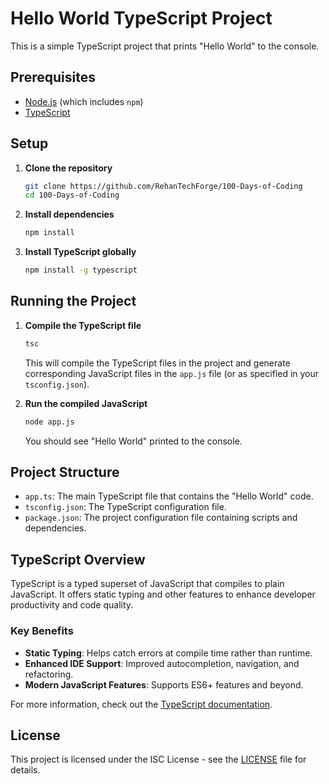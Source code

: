 # Hello World TypeScript Project

This is a simple TypeScript project that prints "Hello World" to the console.

## Prerequisites

- [Node.js](https://nodejs.org/) (which includes `npm`)
- [TypeScript](https://www.typescriptlang.org/)

## Setup

1. **Clone the repository**

    ```bash
    git clone https://github.com/RehanTechForge/100-Days-of-Coding
    cd 100-Days-of-Coding
    ```

2. **Install dependencies**

    ```bash
    npm install
    ```

3. **Install TypeScript globally**

    ```bash
    npm install -g typescript
    ```

## Running the Project

1. **Compile the TypeScript file**

    ```bash
    tsc
    ```

    This will compile the TypeScript files in the project and generate corresponding JavaScript files in the `app.js` file (or as specified in your `tsconfig.json`).

2. **Run the compiled JavaScript**

    ```bash
    node app.js
    ```

    You should see "Hello World" printed to the console.

## Project Structure

- `app.ts`: The main TypeScript file that contains the "Hello World" code.
- `tsconfig.json`: The TypeScript configuration file.
- `package.json`: The project configuration file containing scripts and dependencies.

## TypeScript Overview

TypeScript is a typed superset of JavaScript that compiles to plain JavaScript. It offers static typing and other features to enhance developer productivity and code quality.

### Key Benefits

- **Static Typing**: Helps catch errors at compile time rather than runtime.
- **Enhanced IDE Support**: Improved autocompletion, navigation, and refactoring.
- **Modern JavaScript Features**: Supports ES6+ features and beyond.

For more information, check out the [TypeScript documentation](https://www.typescriptlang.org/docs/).

## License

This project is licensed under the ISC License - see the [LICENSE](LICENSE) file for details.
